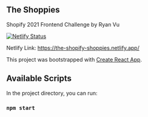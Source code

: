 ## The Shoppies
Shopify 2021 Frontend Challenge by Ryan Vu

[![Netlify Status](https://api.netlify.com/api/v1/badges/0f9f7285-1a59-44d1-9f45-95f7d4e79d51/deploy-status)](https://app.netlify.com/sites/the-shopify-shoppies/deploys)

Netlify Link: https://the-shopify-shoppies.netlify.app/

This project was bootstrapped with [Create React App](https://github.com/facebook/create-react-app).

## Available Scripts

In the project directory, you can run:

### `npm start`

